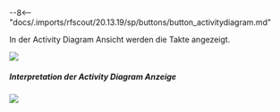 
--8<-- "docs/.imports/rfscout/20.13.19/sp/buttons/button_activitydiagram.md"

In der Activity Diagram Ansicht werden die Takte angezeigt.

![](Bilder/RF_SCOUT_process_analysis_activitydiagram_01.png)

##### Interpretation der Activity Diagram Anzeige

![](Bilder/RF_SCOUT_process_analysis_activitydiagram_02.png)
